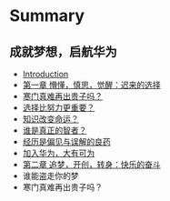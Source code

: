 # Summary

## 成就梦想，启航华为

* [Introduction](README.md)
* [第一章 懵懂，慎思，觉醒：迟来的选择](chapter1.md)
* [寒门真难再出贵子吗？](han-men-zhen-nan-zai-chu-gui-zi-ma-ff1f.md)
* [选择比努力更重要？](xuan-ze-bi-nu-li-geng-zhong-yao-ff1f.md)
* [知识改变命运？](zhi-shi-gai-bian-ming-yun-ff1f.md)
* [谁是真正的智者？](shui-shi-zhen-zheng-de-zhi-zhe-ff1f.md)
* [经历是偏见与误解的良药](jing-li-shi-pian-jian-yu-wu-jie-de-liang-yao.md)
* [加入华为，大有可为](jia-ru-hua-wei-ff0c-da-you-ke-wei.md)
* [第二章 追梦，开创，转身：快乐的奋斗](di-er-zhang-zhui-meng-ff0c-kai-chuang-ff0c-zhuan-shen-ff1a-kuai-le-de-fen-dou.md)
* 谁能盗走你的梦
* 寒门真难再出贵子吗？

